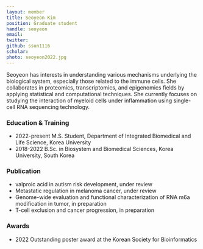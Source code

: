 ```yaml
---
layout: member
title: Seoyeon Kim
position: Graduate student
handle: seoyeon
email:
twitter:
github: ssun1116
scholar: 
photo: seoyeon2022.jpg
---
```


Seoyeon has interests in understanding various mechanisms underlying the biological system, especially those related to the immune cells. She collaborates in proteomics, transcriptomics, and epigenomics fields by applying statistical and computational techniques. She currently focuses on studying the interaction of myeloid cells under inflammation using single-cell RNA sequencing technology.

### Education & Training
- 2022-present M.S. Student, Department of Integrated Biomedical and Life Science, Korea University
- 2018-2022 B.Sc. in Biosystem and Biomedical Sciences, Korea University, South Korea

### Publication
- valproic acid in autism risk development, under review
- Metastatic regulation in melanoma cancer, under review
- Genome-wide evaluation and functional characterization of RNA m6a modification in tumor, in preparation
- T-cell exclusion and cancer progression, in preparation

### Awards
- 2022 Outstanding poster award at the Korean Society for Bioinformatics
